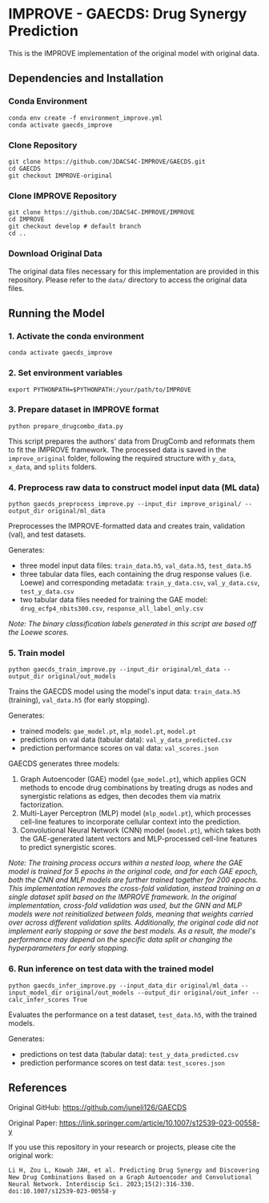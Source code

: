 # IMPROVE - GAECDS: Drug Synergy Prediction
This is the IMPROVE implementation of the original model with original data.

## Dependencies and Installation
### Conda Environment
```
conda env create -f environment_improve.yml
conda activate gaecds_improve
```

### Clone Repository
```
git clone https://github.com/JDACS4C-IMPROVE/GAECDS.git
cd GAECDS
git checkout IMPROVE-original
```

### Clone IMPROVE Repository
```
git clone https://github.com/JDACS4C-IMPROVE/IMPROVE
cd IMPROVE
git checkout develop # default branch
cd ..
```

### Download Original Data

The original data files necessary for this implementation are provided in this repository. Please refer to the `data/` directory to access the original data files.

## Running the Model

### 1. Activate the conda environment
```
conda activate gaecds_improve
```

### 2. Set environment variables
```
export PYTHONPATH=$PYTHONPATH:/your/path/to/IMPROVE
```

### 3. Prepare dataset in IMPROVE format
```
python prepare_drugcombo_data.py
```
This script prepares the authors' data from DrugComb and reformats them to fit the IMPROVE framework. The processed data is saved in the `improve_original` folder, following the required structure with `y_data`, `x_data`, and `splits` folders.

### 4. Preprocess raw data to construct model input data (ML data)
```
python gaecds_preprocess_improve.py --input_dir improve_original/ --output_dir original/ml_data
```
Preprocesses the IMPROVE-formatted data and creates train, validation (val), and test datasets.

Generates:

 * three model input data files: `train_data.h5`, `val_data.h5`, `test_data.h5`
 * three tabular data files, each containing the drug response values (i.e. Loewe) and corresponding metadata: `train_y_data.csv`, `val_y_data.csv`, `test_y_data.csv`
 * two tabular data files needed for training the GAE model: `drug_ecfp4_nbits300.csv`, `response_all_label_only.csv` 

*Note: The binary classification labels generated in this script are based off the Loewe scores.*

### 5. Train model
```
python gaecds_train_improve.py --input_dir original/ml_data --output_dir original/out_models
```
Trains the GAECDS model using the model's input data: `train_data.h5` (training), `val_data.h5` (for early stopping).

Generates:

 * trained models: `gae_model.pt`, `mlp_model.pt`,  `model.pt`
 * predictions on val data (tabular data): `val_y_data_predicted.csv`
 * prediction performance scores on val data: `val_scores.json`

GAECDS generates three models:
1. Graph Autoencoder (GAE) model (`gae_model.pt`), which applies GCN methods to encode drug combinations by treating drugs as nodes and synergistic relations as edges, then decodes them via matrix factorization.
2. Multi-Layer Perceptron (MLP) model (`mlp_model.pt`), which processes cell-line features to incorporate cellular context into the prediction.
3. Convolutional Neural Network (CNN) model (`model.pt`), which takes both the GAE-generated latent vectors and MLP-processed cell-line features to predict synergistic scores.

 *Note: The training process occurs within a nested loop, where the GAE model is trained for 5 epochs in the original code, and for each GAE epoch, both the CNN and MLP models are further trained together for 200 epochs. This implementation removes the cross-fold validation, instead training on a single dataset split based on the IMPROVE framework. In the original implementation, cross-fold validation was used, but the GNN and MLP models were not reinitialized between folds, meaning that weights carried over across different validation splits. Additionally, the original code did not implement early stopping or save the best models. As a result, the model's performance may depend on the specific data split or changing the hyperparameters for early stopping.*

### 6. Run inference on test data with the trained model
```
python gaecds_infer_improve.py --input_data_dir original/ml_data --input_model_dir original/out_models --output_dir original/out_infer --calc_infer_scores True
```

Evaluates the performance on a test dataset, `test_data.h5`, with the trained models.

Generates:

 * predictions on test data (tabular data): `test_y_data_predicted.csv`
 * prediction performance scores on test data: `test_scores.json`

## References

Original GitHub: https://github.com/juneli126/GAECDS

Original Paper: https://link.springer.com/article/10.1007/s12539-023-00558-y

If you use this repository in your research or projects, please cite the original work:
```   
Li H, Zou L, Kowah JAH, et al. Predicting Drug Synergy and Discovering New Drug Combinations Based on a Graph Autoencoder and Convolutional Neural Network. Interdiscip Sci. 2023;15(2):316-330. doi:10.1007/s12539-023-00558-y
```

